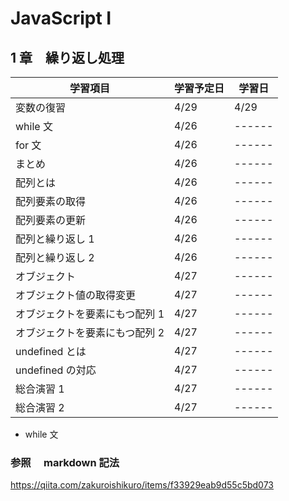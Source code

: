 # JavaScript I

## 1 章　繰り返し処理

| 学習項目                       | 学習予定日 | 学習日 |
| ------------------------------ | ---------- | ------ |
| 変数の復習                     | 4/29       | 4/29   |
| while 文                       | 4/26       | ------ |
| for 文                         | 4/26       | ------ |
| まとめ                         | 4/26       | ------ |
| 配列とは                       | 4/26       | ------ |
| 配列要素の取得                 | 4/26       | ------ |
| 配列要素の更新                 | 4/26       | ------ |
| 配列と繰り返し 1               | 4/26       | ------ |
| 配列と繰り返し 2               | 4/26       | ------ |
| オブジェクト                   | 4/27       | ------ |
| オブジェクト値の取得変更       | 4/27       | ------ |
| オブジェクトを要素にもつ配列 1 | 4/27       | ------ |
| オブジェクトを要素にもつ配列 2 | 4/27       | ------ |
| undefined とは                 | 4/27       | ------ |
| undefined の対応               | 4/27       | ------ |
| 総合演習 1                     | 4/27       | ------ |
| 総合演習 2                     | 4/27       | ------ |

- while 文

### 参照　 markdown 記法

https://qiita.com/zakuroishikuro/items/f33929eab9d55c5bd073
